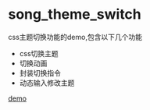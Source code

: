 # song_theme_switch

css主题切换功能的demo,包含以下几个功能

- css切换主题
- 切换动画
- 封装切换指令
- 动态输入修改主题

[demo](https://gilfoyle-sy.github.io/song_theme_switch/#/)
